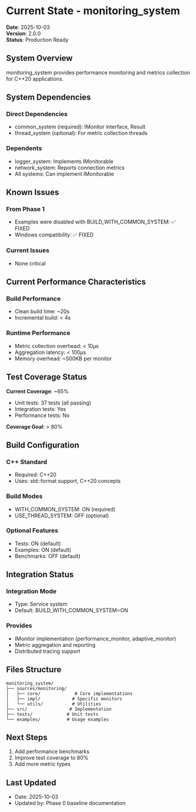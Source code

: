 # Current State - monitoring_system

**Date**: 2025-10-03  
**Version**: 2.0.0  
**Status**: Production Ready

## System Overview

monitoring_system provides performance monitoring and metrics collection for C++20 applications.

## System Dependencies

### Direct Dependencies
- common_system (required): IMonitor interface, Result<T>
- thread_system (optional): For metric collection threads

### Dependents
- logger_system: Implements IMonitorable
- network_system: Reports connection metrics
- All systems: Can implement IMonitorable

## Known Issues

### From Phase 1
- Examples were disabled with BUILD_WITH_COMMON_SYSTEM: ✅ FIXED
- Windows compatibility: ✅ FIXED

### Current Issues
- None critical

## Current Performance Characteristics

### Build Performance
- Clean build time: ~20s
- Incremental build: < 4s

### Runtime Performance
- Metric collection overhead: < 10μs
- Aggregation latency: < 100μs
- Memory overhead: ~500KB per monitor

## Test Coverage Status

**Current Coverage**: ~65%
- Unit tests: 37 tests (all passing)
- Integration tests: Yes
- Performance tests: No

**Coverage Goal**: > 80%

## Build Configuration

### C++ Standard
- Required: C++20
- Uses: std::format support, C++20 concepts

### Build Modes
- WITH_COMMON_SYSTEM: ON (required)
- USE_THREAD_SYSTEM: OFF (optional)

### Optional Features
- Tests: ON (default)
- Examples: ON (default)
- Benchmarks: OFF (default)

## Integration Status

### Integration Mode
- Type: Service system
- Default: BUILD_WITH_COMMON_SYSTEM=ON

### Provides
- IMonitor implementation (performance_monitor, adaptive_monitor)
- Metric aggregation and reporting
- Distributed tracing support

## Files Structure

```
monitoring_system/
├── sources/monitoring/
│   ├── core/             # Core implementations
│   ├── impl/            # Specific monitors
│   └── utils/           # Utilities
├── src/                # Implementation
├── tests/             # Unit tests
└── examples/          # Usage examples
```

## Next Steps

1. Add performance benchmarks
2. Improve test coverage to 80%
3. Add more metric types

## Last Updated

- Date: 2025-10-03
- Updated by: Phase 0 baseline documentation
